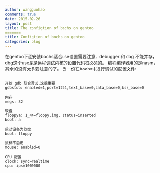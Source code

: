 ```yaml
---
author: wangguohao
comments: true
date: 2015-02-26
layout: post
title: The configtion of bochs on gentoo
=======
title: Configtion of bochs on gentoo
categories: blog
---
```


在gentoo下面安装bochs适合use设置需要注意，debugger 和 dbg 不能并存， dbg这个use是是远程调试内核的设置代码桩必须的。
编程编译器用的是nasm，其余的没有太多要注意的了。
丢一份在bochs中进行调试的配置文件:
<pre><code>
开始 gdb 联合调试,这很重要
gdbstub: enabled=1,port=1234,text_base=0,data_base=0,bss_base=0

内存
megs: 32

软盘
floppya: 1_44=floppy.img, status=inserted
boot: a

启动设备为软盘
boot: floppy

鼠标不启用
mouse: enabled=0

CPU 配置
clock: sync=realtime
cpu: ips=1000000
</code></pre>
